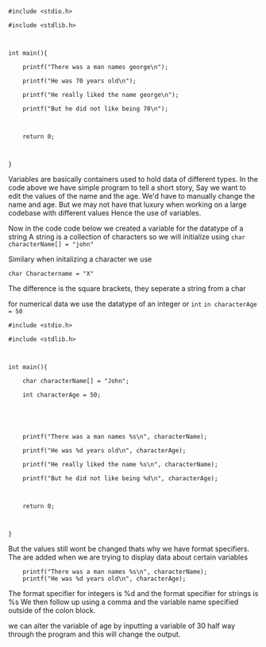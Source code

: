 ```
#include <stdio.h>

#include <stdlib.h>

  

int main(){

    printf("There was a man names george\n");

    printf("He was 70 years old\n");

    printf("He really liked the name george\n");

    printf("But he did not like being 70\n");

  

    return 0;

  

}
```

Variables are basically containers used to hold data of different types. In the code above we have simple program to tell a short story, Say we want to edit the values of the name and the age.
We'd have to manually change the name and age. But we may not have that luxury when working on a large codebase with different values
Hence the use of variables.

Now in the code code below we created a variable for the datatype of a string
A string is a collection of characters so we will initialize using
`char characterName[] = "john" `

Similary when initalizing a character we use

`char Charactername = "X"`

The difference is the square brackets, they seperate a string from a char

for numerical data we use the datatype of an integer or `int`
`in characterAge = 50`


```
#include <stdio.h>

#include <stdlib.h>

  

int main(){

    char characterName[] = "John";

    int characterAge = 50;

  
  
  

    printf("There was a man names %s\n", characterName);

    printf("He was %d years old\n", characterAge);

    printf("He really liked the name %s\n", characterName);

    printf("But he did not like being %d\n", characterAge);

  

    return 0;

  

}
```

But the values still wont be changed thats why we have format specifiers. The are added when we are trying to display data about certain variables

```
    printf("There was a man names %s\n", characterName);
    printf("He was %d years old\n", characterAge);
```

The format specifier for integers is %d and the format specifier for strings is %s
We then follow up using a comma and the variable name specified outside of the colon block.

we can alter the variable of age by inputting a variable of 30 half way through the program and this will change the output.



